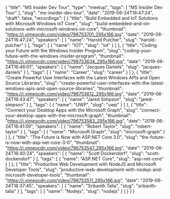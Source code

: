 {
  "title": "MS Insider Dev Tour",
  "type": "meetup",
  "tags": [
    "MS Insider Dev Tour"
  ],
  "slug": "ms-insider-dev-tour",
  "date": "2019-06-24T16:47:24",
  "draft": false,
  "recordings": [
    {
      "title": "Build Embedded and IoT Solutions with Microsoft Windows IoT Core",
      "slug": "build-embedded-and-iot-solutions-with-microsoft-windows-iot-core",
      "thumbnail": "https://i.vimeocdn.com/video/796753701_295x166.jpg",
      "date": "2019-06-24T16:47:24",
      "speakers": [
        {
          "name": "Harold Pulcher",
          "slug": "harold-pulcher"
        }
      ],
      "tags": [
        {
          "name": "IOT",
          "slug": "iot"
        }
      ]
    },
    {
      "title": "Coding your Future with the Windows Insider Program",
      "slug": "coding-your-future-with-the-windows-insider-program",
      "thumbnail": "https://i.vimeocdn.com/video/796753634_295x166.jpg",
      "date": "2019-06-24T16:46:01",
      "speakers": [
        {
          "name": "Jacques Daniels",
          "slug": "jacques-daniels"
        }
      ],
      "tags": [
        {
          "name": "Career",
          "slug": "career"
        }
      ]
    },
    {
      "title": "Create Powerful User Interfaces with the Latest Windows APIs and Open Source Libraries",
      "slug": "create-powerful-user-interfaces-with-the-latest-windows-apis-and-open-source-libraries",
      "thumbnail": "https://i.vimeocdn.com/video/796753612_295x166.jpg",
      "date": "2019-06-24T16:43:47",
      "speakers": [
        {
          "name": "Jared Simpson",
          "slug": "jared-simpson"
        }
      ],
      "tags": [
        {
          "name": "UWP",
          "slug": "uwp"
        }
      ]
    },
    {
      "title": "Connect your Desktop Apps with the Microsoft Graph",
      "slug": "connect-your-desktop-apps-with-the-microsoft-graph",
      "thumbnail": "https://i.vimeocdn.com/video/796753583_295x166.jpg",
      "date": "2019-06-24T16:41:59",
      "speakers": [
        {
          "name": "Robert Taylor",
          "slug": "robert-taylor"
        }
      ],
      "tags": [
        {
          "name": "Microsoft Graph",
          "slug": "microsoft-graph"
        }
      ]
    },
    {
      "title": "The Future is Now with ASP.NET Core 3.0",
      "slug": "the-future-is-now-with-asp-net-core-3-0",
      "thumbnail": "https://i.vimeocdn.com/video/796753547_295x166.jpg",
      "date": "2019-06-24T16:40:24",
      "speakers": [
        {
          "name": "Scott Dockendorf",
          "slug": "scott-dockendorf"
        }
      ],
      "tags": [
        {
          "name": "ASP.NET Core",
          "slug": "asp-net-core"
        }
      ]
    },
    {
      "title": "Productive Web Development with NodeJS and Microsoft Developer Tools",
      "slug": "productive-web-development-with-nodejs-and-microsoft-developer-tools",
      "thumbnail": "https://i.vimeocdn.com/video/796753511_295x166.jpg",
      "date": "2019-06-24T16:37:45",
      "speakers": [
        {
          "name": "Srikanth Talla",
          "slug": "srikanth-talla"
        }
      ],
      "tags": [
        {
          "name": "Nodejs",
          "slug": "nodejs"
        }
      ]
    }
  ]
}